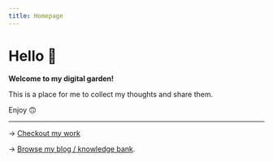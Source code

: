```yaml
---
title: Homepage
---
```


# Hello 👋

**Welcome to my digital garden!**

This is a place for me to collect my thoughts and share them.

Enjoy 🙃

<hr />

→ [Checkout my work](/portfolio)

→ [Browse my blog / knowledge bank](/articles).

